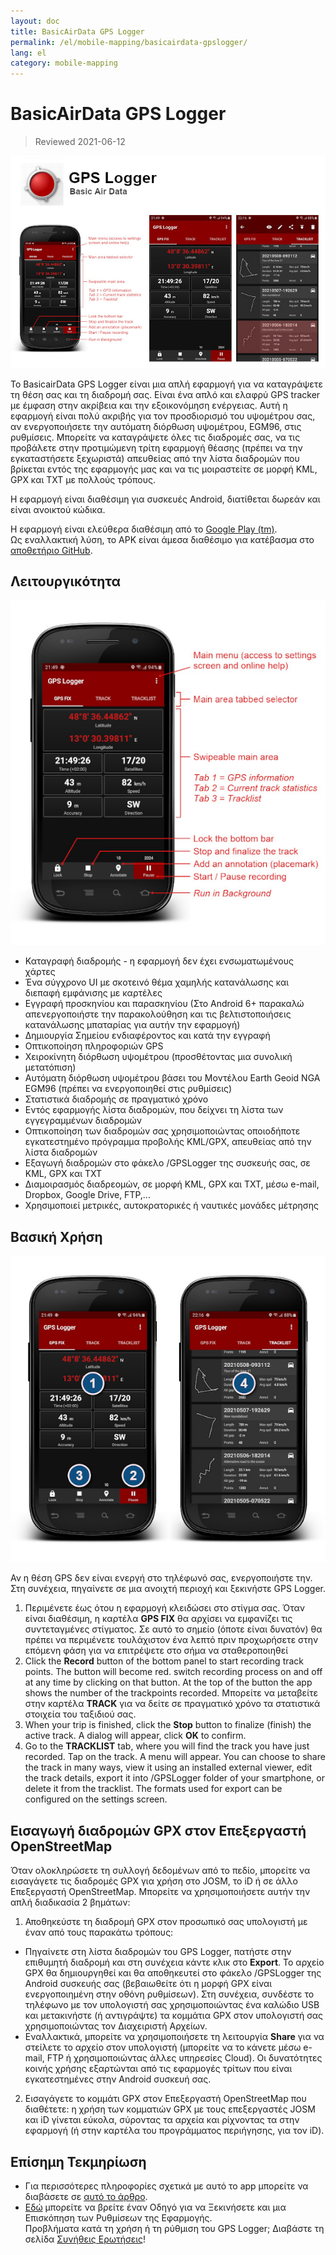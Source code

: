 ```yaml
---
layout: doc
title: BasicAirData GPS Logger
permalink: /el/mobile-mapping/basicairdata-gpslogger/
lang: el
category: mobile-mapping
---
```


BasicAirData GPS Logger
=======================

> Reviewed 2021-06-12

![BasicAirData-GPSLogger-002][]

Το BasicairData GPS Logger είναι μια απλή εφαρμογή για να καταγράψετε τη θέση σας και τη διαδρομή σας. Είναι ένα απλό και ελαφρύ GPS tracker με έμφαση στην ακρίβεια και την εξοικονόμηση ενέργειας. Αυτή η εφαρμογή είναι πολύ ακριβής για τον προσδιορισμό του υψομέτρου σας, αν ενεργοποιήσετε την αυτόματη διόρθωση υψομέτρου, EGM96, στις ρυθμίσεις. Μπορείτε να καταγράψετε όλες τις διαδρομές σας, να τις προβάλετε στην προτιμώμενη τρίτη εφαρμογή θέασης (πρέπει να την εγκαταστήσετε ξεχωριστά) απευθείας από την λίστα διαδρομών που βρίκεται εντός της εφαρμογής μας και να τις μοιραστείτε σε μορφή KML, GPX και TXT με πολλούς τρόπους.

Η εφαρμογή είναι διαθέσιμη για συσκευές Android, διατίθεται δωρεάν και είναι ανοικτού κώδικα.

Η εφαρμογή είναι ελεύθερα διαθέσιμη από το [Google Play (tm)](https://play.google.com/store/apps/details?id=eu.basicairdata.graziano.gpslogger). <br>
Ως εναλλακτική λύση, το APK είναι άμεσα διαθέσιμο για κατέβασμα στο [αποθετήριο GitHub](https://github.com/BasicAirData/GPSLogger/tree/master/apk).

Λειτουργικότητα
--------

![BasicAirData-GPSLogger-000][]

* Καταγραφή διαδρομής - η εφαρμογή δεν έχει ενσωματωμένους χάρτες
* Ένα σύγχρονο UI με σκοτεινό θέμα χαμηλής κατανάλωσης και διεπαφή εμφάνισης με καρτέλες
* Εγγραφή προσκηνίου και παρασκηνίου (Στο Android 6+ παρακαλώ απενεργοποιήστε την παρακολούθηση και τις βελτιστοποιήσεις κατανάλωσης μπαταρίας  για αυτήν την εφαρμογή)
* Δημιουργία Σημείου ενδιαφέροντος και κατά την εγγραφή
* Οπτικοποίηση πληροφοριών GPS
* Χειροκίνητη διόρθωση υψομέτρου (προσθέτοντας μια συνολική μετατόπιση)
* Αυτόματη διόρθωση υψομέτρου βάσει του Μοντέλου Earth Geoid NGA EGM96  (πρέπει να ενεργοποιηθεί στις ρυθμίσεις)
* Στατιστικά διαδρομής σε πραγματικό χρόνο
* Εντός εφαρμογής λίστα διαδρομών, που δείχνει τη λίστα των εγγεγραμμένων διαδρομών
* Οπτικοποίηση των διαδρομών σας χρησιμοποιώντας οποιοδήποτε εγκατεστημένο πρόγραμμα προβολής KML/GPX, απευθείας από την λίστα διαδρομών
* Εξαγωγή διαδρομών στο φάκελο /GPSLogger της συσκευής σας, σε KML, GPX και TXT
* Διαμοιρασμός διαδρεομών, σε μορφή KML, GPX και TXT, μέσω e-mail, Dropbox, Google Drive, FTP,...
* Χρησιμοποιεί μετρικές, αυτοκρατορικές ή ναυτικές μονάδες μέτρησης

Βασική Χρήση
-----------

![BasicAirData-GPSLogger-001][]

Αν η θέση GPS δεν είναι ενεργή στο τηλέφωνό σας, ενεργοποιήστε την. Στη συνέχεια, πηγαίνετε σε μια ανοιχτή περιοχή και ξεκινήστε GPS Logger.

1. Περιμένετε έως ότου η εφαρμογή κλειδώσει στο στίγμα σας. Όταν είναι διαθέσιμη, η καρτέλα __GPS FIX__ θα αρχίσει να εμφανίζει τις συντεταγμένες στίγματος. Σε αυτό το σημείο (όποτε είναι δυνατόν) θα πρέπει να περιμένετε τουλάχιστον ένα λεπτό πριν προχωρήσετε στην επόμενη φάση για να επιτρέψετε στο σήμα να σταθεροποιηθεί
2. Click the __Record__ button of the bottom panel to start recording track points. The button will become red. switch recording process on and off at any time by clicking on that button. At the top of the button the app shows the number of the trackpoints recorded.
Μπορείτε να μεταβείτε στην καρτέλα __TRACK__ για να δείτε σε πραγματικό χρόνο τα στατιστικά στοιχεία του ταξιδιού σας.
3. When your trip is finished, click the __Stop__ button to finalize (finish) the active track. A dialog will appear, click __OK__ to confirm.
4. Go to the __TRACKLIST__ tab, where you will find the track you have just recorded. Tap on the track. A menu will appear. You can choose to share the track in many ways, view it using an installed external viewer, edit the track details, export it into /GPSLogger folder of your smartphone, or delete it from the tracklist. The formats used for export can be configured on the settings screen.

Εισαγωγή διαδρομών GPX στον Επεξεργαστή OpenStreetMap
--------------------------------------------

Όταν ολοκληρώσετε τη συλλογή δεδομένων από το πεδίο, μπορείτε να εισαγάγετε τις διαδρομές GPX για χρήση στο JOSM, το iD ή σε άλλο Επεξεργαστή OpenStreetMap.
Μπορείτε να χρησιμοποιήσετε αυτήν την απλή διαδικασία 2 βημάτων:

1. Αποθηκεύστε τη διαδρομή GPX στον προσωπικό σας υπολογιστή με έναν από τους παρακάτω τρόπους:
* Πηγαίνετε στη λίστα διαδρομών του GPS Logger, πατήστε στην επιθυμητή διαδρομή και στη συνέχεια κάντε κλικ στο __Export__. Το αρχείο GPX θα δημιουργηθεί και θα αποθηκευτεί στο φάκελο /GPSLogger της Android συσκευής σας (βεβαιωθείτε ότι η μορφή GPX είναι ενεργοποιημένη στην οθόνη ρυθμίσεων). Στη συνέχεια, συνδέστε το τηλέφωνο με τον υπολογιστή σας χρησιμοποιώντας ένα καλώδιο USB και μετακινήστε (ή αντιγράψτε) τα κομμάτια GPX στον υπολογιστή σας χρησιμοποιώντας τον Διαχειριστή Αρχείων.
* Εναλλακτικά, μπορείτε να χρησιμοποιήσετε τη λειτουργία __Share__ για να στείλετε το αρχείο στον υπολογιστή (μπορείτε να το κάνετε μέσω e-mail, FTP ή χρησιμοποιώντας άλλες υπηρεσίες Cloud). Οι δυνατότητες κοινής χρήσης εξαρτώνται από τις εφαρμογές τρίτων που είναι εγκατεστημένες στην Android συσκευή σας.
2. Εισαγάγετε το κομμάτι GPX στον Επεξεργαστή OpenStreetMap που διαθέτετε: η χρήση των κομματιών GPX με τους επεξεργαστές JOSM και iD γίνεται εύκολα, σύροντας τα αρχεία και ρίχνοντας τα στην εφαρμογή (ή στην καρτέλα του προγράμματος περιήγησης, για τον iD).

Επίσημη Τεκμηρίωση
----------------------

- Για περισσότερες πληροφορίες σχετικά με αυτό το app μπορείτε να διαβάσετε σε [αυτό το άρθρο](http://www.basicairdata.eu/projects/android/android-gps-logger/). <br>
- [Εδώ](http://www.basicairdata.eu/projects/android/android-gps-logger/getting-started-guide-for-gps-logger/) μπορείτε να βρείτε έναν Οδηγό για να Ξεκινήσετε και μια Επισκόπηση των Ρυθμίσεων της Εφαρμογής. <br>
Προβλήματα κατά τη χρήση ή τη ρύθμιση του GPS Logger; Διαβάστε τη σελίδα [Συνήθεις Ερωτήσεις](https://github.com/BasicAirData/GPSLogger/blob/master/readme.md#frequently-asked-questions)!

[BasicAirData-GPSLogger-002]:  /images/mobile-mapping/basicairdata-gpslogger_002.en.jpg
[BasicAirData-GPSLogger-000]:  /images/mobile-mapping/basicairdata-gpslogger_000.en.jpg
[BasicAirData-GPSLogger-001]:  /images/mobile-mapping/basicairdata-gpslogger_001.en.jpg